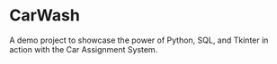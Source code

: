 # CarWash
A demo project to showcase the power of Python, SQL, and Tkinter in action with the Car Assignment System.
